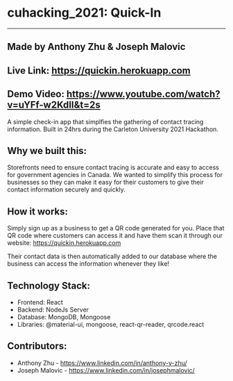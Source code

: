 # cuhacking_2021: Quick-In 
<hr />
<h2>Made by Anthony Zhu & Joseph Malovic</h2>

## Live Link: https://quickin.herokuapp.com
## Demo Video: https://www.youtube.com/watch?v=uYFf-w2KdII&t=2s

A simple check-in app that simplfies the gathering of contact tracing information. 
Built in 24hrs during the Carleton University 2021 Hackathon. 

## Why we built this: 

Storefronts need to ensure contact tracing is accurate and easy to access for government agencies in Canada. We wanted to simplify this process for businesses
so they can make it easy for their customers to give their contact information securely and quickly. 

## How it works: 

Simply sign up as a business to get a QR code generated for you. Place that QR code where customers can access it and have them scan it through our website:
https://quickin.herokuapp.com

Their contact data is then automatically added to our database where the business can access the information whenever they like! 


## Technology Stack:

* Frontend: React
* Backend: NodeJs Server
* Database: MongoDB, Mongoose
* Libraries: @material-ui, mongoose, react-qr-reader, qrcode.react

## Contributors:
- Anthony Zhu - https://www.linkedin.com/in/anthony-y-zhu/
- Joseph Malovic - https://www.linkedin.com/in/josephmalovic/
